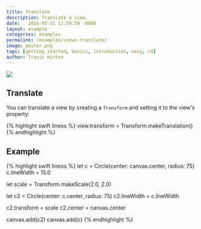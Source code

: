 ```yaml
---
title: Translate
description: Translate a view.
date:   2016-05-11 11:59:59 -0800
layout: example
categories: examples
permalink: /examples/views-translate/
image: poster.png
tags: [getting started, basics, introduction, easy, c4]
author: Travis Kirton
---
```

![](translate.png)

## Translate
You can translate a view by creating a `Transform` and setting it to the view's property:

{% highlight swift lineos %}
view.transform = Transform.makeTranslation()
{% endhighlight %}

## Example
{% highlight swift lineos %}
let c = Circle(center: canvas.center, radius: 75)
c.lineWidth = 15.0

let scale = Transform.makeScale(2.0, 2.0)

let c2 = Circle(center: c.center, radius: 75)
c2.lineWidth = c.lineWidth

c2.transform = scale
c2.center = canvas.center

canvas.add(c2)
canvas.add(c)
{% endhighlight %}
